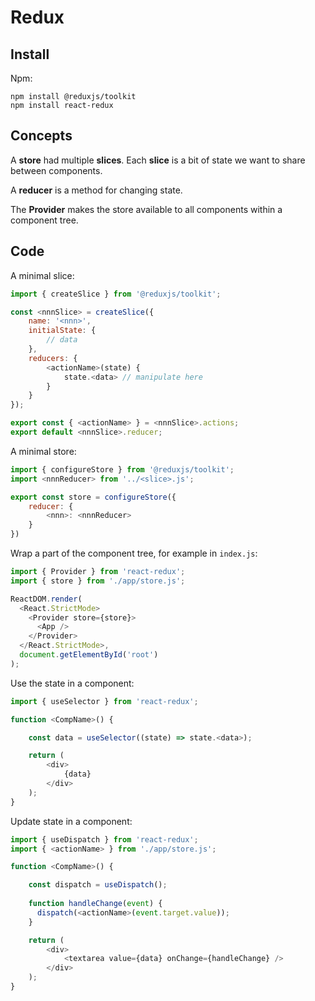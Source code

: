 # Redux
## Install
Npm:
```
npm install @reduxjs/toolkit
npm install react-redux
```

## Concepts
A **store** had multiple **slices**. Each **slice** is a bit of state we want to share between components.

A **reducer** is a method for changing state.

The **Provider** makes the store available to all components within a component tree.

## Code

A minimal slice:
```JavaScript
import { createSlice } from '@reduxjs/toolkit';

const <nnnSlice> = createSlice({
    name: '<nnn>',
    initialState: {
        // data
    },
    reducers: {
        <actionName>(state) {
            state.<data> // manipulate here
        }
    }
});

export const { <actionName> } = <nnnSlice>.actions;
export default <nnnSlice>.reducer;
```

A minimal store:
```JavaScript
import { configureStore } from '@reduxjs/toolkit';
import <nnnReducer> from '../<slice>.js';

export const store = configureStore({
    reducer: {
        <nnn>: <nnnReducer>
    }
})
```

Wrap a part of the component tree, for example in `index.js`:
```JavaScript
import { Provider } from 'react-redux';
import { store } from './app/store.js';

ReactDOM.render(
  <React.StrictMode>
    <Provider store={store}>
      <App />
    </Provider>
  </React.StrictMode>,
  document.getElementById('root')
);
```

Use the state in a component:
```JavaScript
import { useSelector } from 'react-redux';

function <CompName>() {

    const data = useSelector((state) => state.<data>);

    return (
        <div>
            {data}
        </div>
    );
}
```

Update state in a component:
```JavaScript
import { useDispatch } from 'react-redux';
import { <actionName> } from './app/store.js';

function <CompName>() {

    const dispatch = useDispatch();
    
    function handleChange(event) {
      dispatch(<actionName>(event.target.value));
    }

    return (
        <div>
            <textarea value={data} onChange={handleChange} />
        </div>
    );
}
```
```
